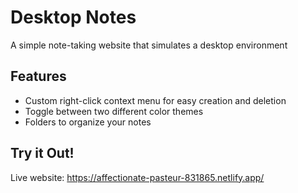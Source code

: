 # Desktop Notes

A simple note-taking website that simulates a desktop environment

## Features
* Custom right-click context menu for easy creation and deletion
* Toggle between two different color themes
* Folders to organize your notes

## Try it Out!

Live website:
https://affectionate-pasteur-831865.netlify.app/



